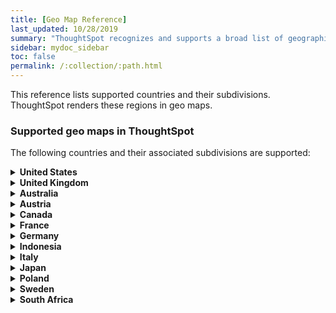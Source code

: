 ```yaml
---
title: [Geo Map Reference]
last_updated: 10/28/2019
summary: "ThoughtSpot recognizes and supports a broad list of geographic regions and their subdivisions."
sidebar: mydoc_sidebar
toc: false
permalink: /:collection/:path.html
---
```

This reference lists supported countries and their subdivisions. ThoughtSpot renders these regions in geo maps.

### Supported geo maps in ThoughtSpot

The following countries and their associated subdivisions are supported:
<details>
<summary><b>United States</b></summary>
&nbsp;&nbsp;&nbsp;&nbsp;State<br>
&nbsp;&nbsp;&nbsp;&nbsp;County<br>
&nbsp;&nbsp;&nbsp;&nbsp;Zip Code<br>
</details>
<details>
<summary><b>United Kingdom</b></summary>
&nbsp;&nbsp;&nbsp;&nbsp;County and Unitary Authority<br>
&nbsp;&nbsp;&nbsp;&nbsp;Local Area District<br>
&nbsp;&nbsp;&nbsp;&nbsp;Zip Code<br><!--Since 5.3.0>-->
</details>
<!--Since 5.2.0--><details>
<summary><b>Australia</b></summary>
&nbsp;&nbsp;&nbsp;&nbsp;State<br>
&nbsp;&nbsp;&nbsp;&nbsp;Suburb<br>
&nbsp;&nbsp;&nbsp;&nbsp;Postcode<br>
</details>
<!--Since 6.0.0--><details>
<summary><b>Austria</b></summary>
&nbsp;&nbsp;&nbsp;&nbsp;State<br>
&nbsp;&nbsp;&nbsp;&nbsp;District<br>
&nbsp;&nbsp;&nbsp;&nbsp;Postal Code<br>
</details>
<details>
<summary><b>Canada</b></summary>
&nbsp;&nbsp;&nbsp;&nbsp;Province and Territory<br>
&nbsp;&nbsp;&nbsp;&nbsp;Census Divisions<br>
&nbsp;&nbsp;&nbsp;&nbsp;Postal Code<br>
</details>
<details>
<summary><b>France</b></summary>
&nbsp;&nbsp;&nbsp;&nbsp;Region<br>
&nbsp;&nbsp;&nbsp;&nbsp;Department<br>
</details>
<details>
<summary><b>Germany</b></summary>
&nbsp;&nbsp;&nbsp;&nbsp;State<br>
&nbsp;&nbsp;&nbsp;&nbsp;District<br>
&nbsp;&nbsp;&nbsp;&nbsp;Postal Code<br>
</details>
<details>
<summary><b>Indonesia</b></summary>
&nbsp;&nbsp;&nbsp;&nbsp;Province and Territory<br>
</details>
<!--Since 6.0.0--><details>
<summary><b>Italy</b></summary>
&nbsp;&nbsp;&nbsp;&nbsp;Region<br>
&nbsp;&nbsp;&nbsp;&nbsp;Province and Territory<br>
&nbsp;&nbsp;&nbsp;&nbsp;Postal Code<br>
</details>
<!--Since 5.2.0--><details>
<summary><b>Japan</b></summary>
&nbsp;&nbsp;&nbsp;&nbsp;Prefecture<br>
&nbsp;&nbsp;&nbsp;&nbsp;PMC<br>
</details>
<!--Since 6.0.0--><details>
<summary><b>Poland</b></summary>
&nbsp;&nbsp;&nbsp;&nbsp;Province and Territory<br>
&nbsp;&nbsp;&nbsp;&nbsp;County<br>
&nbsp;&nbsp;&nbsp;&nbsp;Postal Code<br>
</details>
<details>
<summary><b>Sweden</b></summary>
&nbsp;&nbsp;&nbsp;&nbsp;County<br>
&nbsp;&nbsp;&nbsp;&nbsp;Municipality<br>
&nbsp;&nbsp;&nbsp;&nbsp;Post Code<br><!--Since 5.3.0 -->
</details>
<details>
<summary><b>South Africa</b></summary>
&nbsp;&nbsp;&nbsp;&nbsp;State<br>
&nbsp;&nbsp;&nbsp;&nbsp;District<br>
</details>
